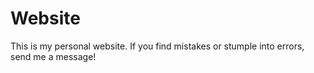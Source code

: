 # Website

This is my personal website. If you find mistakes or stumple into errors, send me a message!
